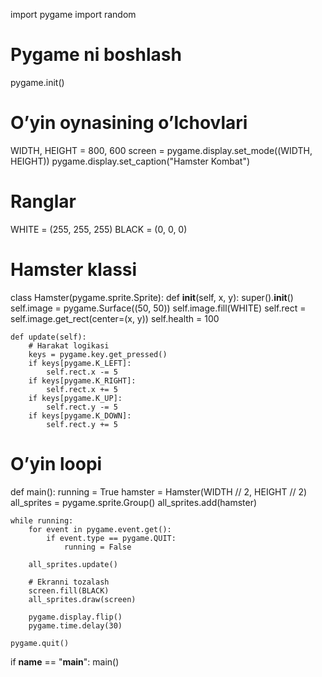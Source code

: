 import pygame
import random

# Pygame ni boshlash
pygame.init()

# O’yin oynasining o’lchovlari
WIDTH, HEIGHT = 800, 600
screen = pygame.display.set_mode((WIDTH, HEIGHT))
pygame.display.set_caption("Hamster Kombat")

# Ranglar
WHITE = (255, 255, 255)
BLACK = (0, 0, 0)

# Hamster klassi
class Hamster(pygame.sprite.Sprite):
    def __init__(self, x, y):
        super().__init__()
        self.image = pygame.Surface((50, 50))
        self.image.fill(WHITE)
        self.rect = self.image.get_rect(center=(x, y))
        self.health = 100

    def update(self):
        # Harakat logikasi
        keys = pygame.key.get_pressed()
        if keys[pygame.K_LEFT]:
            self.rect.x -= 5
        if keys[pygame.K_RIGHT]:
            self.rect.x += 5
        if keys[pygame.K_UP]:
            self.rect.y -= 5
        if keys[pygame.K_DOWN]:
            self.rect.y += 5

# O’yin loopi
def main():
    running = True
    hamster = Hamster(WIDTH // 2, HEIGHT // 2)
    all_sprites = pygame.sprite.Group()
    all_sprites.add(hamster)

    while running:
        for event in pygame.event.get():
            if event.type == pygame.QUIT:
                running = False

        all_sprites.update()

        # Ekranni tozalash
        screen.fill(BLACK)
        all_sprites.draw(screen)

        pygame.display.flip()
        pygame.time.delay(30)

    pygame.quit()

if __name__ == "__main__":
    main()
